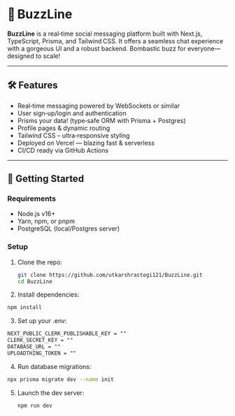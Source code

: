 # 💬 BuzzLine

**BuzzLine** is a real‑time social messaging platform built with Next.js, TypeScript, Prisma, and Tailwind CSS. It offers a seamless chat experience with a gorgeous UI and a robust backend. Bombastic buzz for everyone—designed to scale!

---

## 🛠 Features

- Real‑time messaging powered by WebSockets or similar
- User sign‑up/login and authentication
- Prisms your data! (type‑safe ORM with Prisma + Postgres)
- Profile pages & dynamic routing
- Tailwind CSS – ultra‑responsive styling
- Deployed on Vercel — blazing fast & serverless
- CI/CD ready via GitHub Actions

---

## 🚀 Getting Started

### Requirements

- Node.js v16+  
- Yarn, npm, or pnpm  
- PostgreSQL (local/Postgres server)

### Setup

1. Clone the repo:
   ```bash
   git clone https://github.com/utkarshrastogi121/BuzzLine.git
   cd BuzzLine
    ```
2. Install dependencies:
  ```bash
  npm install
  ```
3. Set up your .env:
  ```txt
  NEXT_PUBLIC_CLERK_PUBLISHABLE_KEY = ""
  CLERK_SECRET_KEY = ""
  DATABASE_URL = ""
  UPLOADTHING_TOKEN = ""
```
4. Run database migrations:
  ```bash
  npx prisma migrate dev --name init
  ```
5. Launch the dev server:
   ```bash
   npm run dev
  ```



  
